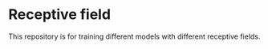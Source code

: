 # Receptive field 
This repository is for training different models with different receptive fields.
